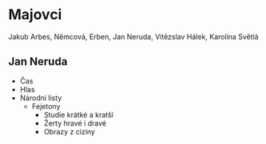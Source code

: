 # Majovci
 
Jakub Arbes, Němcová, Erben, Jan Neruda, Vítězslav Hálek, Karolína Světlá

## Jan Neruda

- Čas
- Hlas
- Národní listy
  - Fejetony
    -  Studie krátké a kratší
    -  Žerty hravé i dravé
    -  Obrazy z ciziny